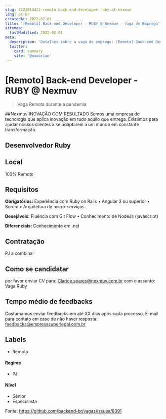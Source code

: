 ```yaml
---
slug: 1121014422-remoto-back-end-developer-ruby-at-nexmuv
lang: pt-br
createdAt: 2022-02-01
title: '[Remoto] Back-end Developer - RUBY @ Nexmuv - Vaga de Emprego'
sitemap:
  lastModified: 2022-02-01
meta:
  description: 'Detalhes sobre a vaga de emprego: [Remoto] Back-end Developer - RUBY @ Nexmuv'
  twitter:
    card: summary
    site: '@nawarian'
---
```


# [Remoto] Back-end Developer - RUBY @ Nexmuv


> Vaga Remota durante a pandemia

##Nexmuv
INOVAÇÃO COM RESULTADO
Somos uma empresa de tecnologia que aplica inovação em tudo aquilo que entrega. Existimos para ajudar nossos clientes a se adaptarem a um mundo em constante transformação.

## Desenvolvedor Ruby


## Local

100% Remoto 

## Requisitos

**Obrigatórios:**
Experiência com Ruby on Rails • Angular 2 ou superior • Scrum • Arquitetura de micro-serviços. 

**Desejáveis:**
Fluência com Git Flow • Conhecimento de NodeJs (javascript) 

**Diferenciais:**
Conhecimento em .net 


## Contratação

PJ a combinar

## Como se candidatar

por favor enviar CV para: Clarice.soares@nexmuv.com.br com o assunto: Vaga Ruby

## Tempo médio de feedbacks

Costumamos enviar feedbacks em até XX dias após cada processo.
E-mail para contato em caso de não haver resposta: feedbacks@empresasuperlegal.com.br

## Labels
- Remoto

#### Regime
- PJ

#### Nível
- Sênior
- Especialista




Fonte: https://github.com/backend-br/vagas/issues/8391